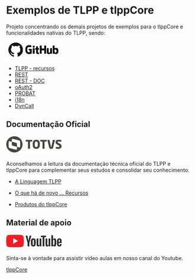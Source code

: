 # Exemplos de TLPP e tlppCore

Projeto concentrando os demais projetos de exemplos para o tlppCore  e funcionalidades nativas do TLPP, sendo:

![GitHub](github-logo.png)

* [TLPP - recursos](https://github.com/totvs/tlpp-core-resources)
* [REST](https://github.com/totvs/tlpp-sample-rest)
* [REST - DOC](https://github.com/totvs/tlpp-sample-rest-documentation)
* [oAuth2](https://github.com/totvs/tlpp-oAuth2)
* [PROBAT](https://github.com/totvs/tlpp-probat-samples)
* [i18n](https://github.com/totvs/tlpp-i18n-samples)
* [DynCall](https://github.com/totvs/tlpp-dyncall-samples)


## Documentação Oficial

#### ![TOTVS TDN](logo-totvs.png)

Aconselhamos a leitura da documentação técnica oficial do TLPP e tlppCore para complementar seus estudos e consolidar seu conhecimento.

* [A Linguagem TLPP](https://tdn.totvs.com/pages/viewpage.action?pageId=334340072)

* [O que há de novo ... Recursos](https://tdn.totvs.com/pages/viewpage.action?pageId=619741219)

* [Produtos do tlppCore](https://tdn.totvs.com/display/tec/Produtos+do+tlppCore)


## Material de apoio

#### ![Canal Youtube](youtube.png)

Sinta-se à vontade para assistir vídeo aulas em nosso canal do Youtube.

[tlppCore](https://www.youtube.com/@tlppcore5646)
